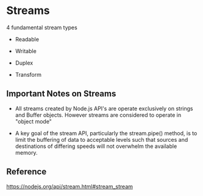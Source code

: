 # Streams

4 fundamental stream types

- Readable

- Writable

- Duplex

- Transform

## Important Notes on Streams

- All streams created by Node.js API's are operate exclusively on strings and Buffer objects. However streams are considered to operate in "object mode"

- A key goal of the stream API, particularly the stream.pipe() method, is to limit the buffering of data to acceptable levels such that sources and destinations of differing speeds will not overwhelm the available memory.



## Reference

https://nodejs.org/api/stream.html#stream_stream